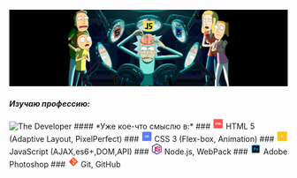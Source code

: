 ![Header](https://github.com/AlexRemar/My-project-HeaderShaurma/blob/main/Images/riki3.png)

#### *Изучаю профессию:*
<img src="https://img.shields.io/badge/-Frontend%20developer-090909??style=plastic&logo=JavaScript&logoColor=E9D54D" width="300" alt="The Developer">
#### *Уже кое-что смыслю в:*
### <img src="https://github.com/AlexRemar/My-project-HeaderShaurma/blob/main/Images/icons8-html-50.png" width="20" alt="The HTML"> HTML 5 (Adaptive Layout, PixelPerfect)
### <img src="https://github.com/AlexRemar/My-project-HeaderShaurma/blob/main/Images/icons8-css-50.png" width="20" alt="The CSS"> CSS 3 (Flex-box, Animation)
### <img src="https://github.com/AlexRemar/My-project-HeaderShaurma/blob/main/Images/icons8-javascript-50.png" width="20" alt="The JS"> JavaScript (AJAX,es6+,DOM,API)
### <img src="https://github.com/AlexRemar/My-project-HeaderShaurma/blob/main/Images/icons8-nodejs-25.png" width="20" alt="The Node"> Node.js, WebPack
### <img src="https://github.com/AlexRemar/My-project-HeaderShaurma/blob/main/Images/icons8-photoshop-48.png" width="20" alt="The PS"> Adobe Photoshop
### <img src="https://github.com/AlexRemar/My-project-HeaderShaurma/blob/main/Images/icons8-git-48.png" width="20" alt="The GIT"> Git, GitHub

<!--
**AlexRemar/AlexRemar** is a ✨ _special_ ✨ repository because its `README.md` (this file) appears on your GitHub profile.

Here are some ideas to get you started:

- 🔭 I’m currently working on ...
- 🌱 I’m currently learning ...
- 👯 I’m looking to collaborate on ...
- 🤔 I’m looking for help with ...
- 💬 Ask me about ...
- 📫 How to reach me: ...
- 😄 Pronouns: ...
- ⚡ Fun fact: ...
-->
